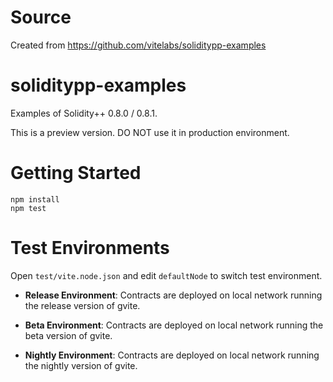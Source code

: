 # Source
Created from https://github.com/vitelabs/soliditypp-examples

# soliditypp-examples
Examples of Solidity++ 0.8.0 / 0.8.1.

This is a preview version. DO NOT use it in production environment.
# Getting Started
```
npm install
npm test
```
# Test Environments

Open `test/vite.node.json` and edit `defaultNode` to switch test environment.

- **Release Environment**:
Contracts are deployed on local network running the release version of gvite.

- **Beta Environment**:
Contracts are deployed on local network running the beta version of gvite.

- **Nightly Environment**: 
Contracts are deployed on local network running the nightly version of gvite.
